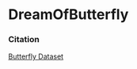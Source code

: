 # DreamOfButterfly

### Citation
[Butterfly Dataset](https://www.kaggle.com/datasets/phucthaiv02/butterfly-image-classification)